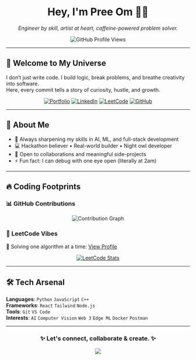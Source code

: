 <h1 align="center">Hey, I'm Pree Om 👨‍💻</h1>
<p align="center"><i>Engineer by skill, artist at heart, caffeine-powered problem solver.</i></p>

<p align="center">
  <img src="https://komarev.com/ghpvc/?username=Pree-om&label=Profile%20Views&color=0e75b6&style=flat-square" alt="GitHub Profile Views" />
</p>

---

## 🚀 Welcome to My Universe  

I don’t just write code. I build logic, break problems, and breathe creativity into software.  
Here, every commit tells a story of curiosity, hustle, and growth.

<div align="center">

[![Portfolio](https://img.shields.io/badge/Portfolio-000000?style=for-the-badge&logo=githubpages&logoColor=white)](https://pree-om.github.io/pf)
[![LinkedIn](https://img.shields.io/badge/LinkedIn-0A66C2?style=for-the-badge&logo=linkedin&logoColor=white)](https://linkedin.com/in/pree-om)
[![LeetCode](https://img.shields.io/badge/LeetCode-FFA116?style=for-the-badge&logo=leetcode&logoColor=black)](https://leetcode.com/u/PreeOm/)
[![GitHub](https://img.shields.io/badge/GitHub-181717?style=for-the-badge&logo=github&logoColor=white)](https://github.com/Pree-om)

</div>

---

## 🌌 About Me  

- 🧠 Always sharpening my skills in AI, ML, and full-stack development  
- 💻 Hackathon believer • Real-world builder • Night owl developer  
- 🤝 Open to collaborations and meaningful side-projects  
- ⚡ Fun fact: I can debug with one eye open (literally at 2am)

---

## 🔥 Coding Footprints

### 📊 GitHub Contributions  
<p align="center">
  <img src="https://github-readme-activity-graph.vercel.app/graph?username=Pree-om&theme=react-dark&hide_border=true" alt="Contribution Graph">
</p>

### 🧠 LeetCode Vibes  
📍 Solving one algorithm at a time: [View Profile](https://leetcode.com/u/PreeOm/)  
<p align="center">
  <a href="https://leetcode.com/u/PreeOm/">
    <img src="https://leetcard.jacoblin.cool/PreeOm?theme=dark&font=Montserrat&ext=heatmap" alt="LeetCode Stats">
  </a>
</p>

---

## 🛠️ Tech Arsenal  

**Languages**: `Python` `JavaScript` `C++`  
**Frameworks**: `React` `Tailwind` `Node.js`  
**Tools**: `Git` `VS Code`  
**Interests**: `AI` `Computer Vision` `Web 3` `Edge ML` `Docker` `Postman`

---

<h3 align="center">✨ Let's connect, collaborate & create. ✨</h3>
<p align="center">
  <img src="https://readme-typing-svg.herokuapp.com/?lines=Crafting+impactful+solutions...;Breaking+things+to+build+better.;Let’s+build+something+awesome!&center=true&width=500&color=F7F7F7&vCenter=true&size=18">
</p>
